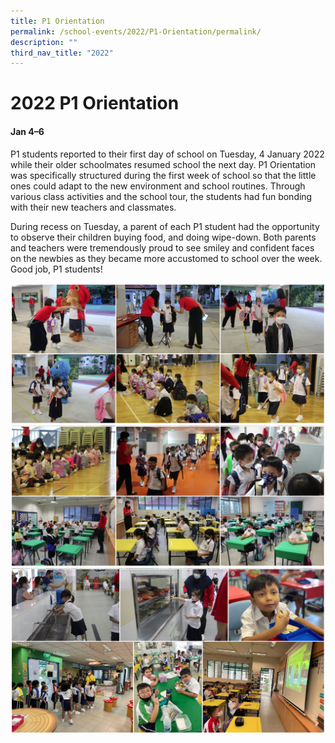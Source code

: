 ```yaml
---
title: P1 Orientation
permalink: /school-events/2022/P1-Orientation/permalink/
description: ""
third_nav_title: "2022"
---
```

# 2022 P1 Orientation

#### Jan 4–6

P1 students reported to their first day of school on Tuesday, 4 January 2022 while their older schoolmates resumed school the next day. P1 Orientation was specifically structured during the first week of school so that the little ones could adapt to the new environment and school routines. Through various class activities and the school tour, the students had fun bonding with their new teachers and classmates. 

During recess on Tuesday, a parent of each P1 student had the opportunity to observe their children buying food, and doing wipe-down. Both parents and teachers were tremendously proud to see smiley and confident faces on the newbies as they became more accustomed to school over the week. Good job, P1 students!

![](/images/Orientation.png)
![](/images/Orientation2.png)
![](/images/Orientation3.png)
